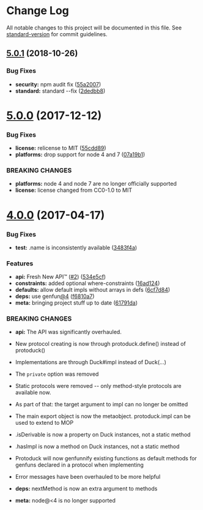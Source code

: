 # Change Log

All notable changes to this project will be documented in this file.
See [standard-version](https://github.com/conventional-changelog/standard-version) for commit guidelines.

<a name="5.0.1"></a>

## [5.0.1](https://github.com/zkat/protoduck/compare/v5.0.0...v5.0.1) (2018-10-26)

### Bug Fixes

* **security:** npm audit fix ([55a2007](https://github.com/zkat/protoduck/commit/55a2007))
* **standard:** standard --fix ([2dedbb8](https://github.com/zkat/protoduck/commit/2dedbb8))

<a name="5.0.0"></a>

# [5.0.0](https://github.com/zkat/protoduck/compare/v4.0.0...v5.0.0) (2017-12-12)

### Bug Fixes

* **license:** relicense to MIT ([55cdd89](https://github.com/zkat/protoduck/commit/55cdd89))
* **platforms:** drop support for node 4 and 7 ([07a19b1](https://github.com/zkat/protoduck/commit/07a19b1))

### BREAKING CHANGES

* **platforms:** node 4 and node 7 are no longer officially supported
* **license:** license changed from CC0-1.0 to MIT

<a name="4.0.0"></a>

# [4.0.0](https://github.com/zkat/protoduck/compare/v3.3.2...v4.0.0) (2017-04-17)

### Bug Fixes

* **test:** .name is inconsistently available ([3483f4a](https://github.com/zkat/protoduck/commit/3483f4a))

### Features

* **api:** Fresh New
  API™ ([#2](https://github.com/zkat/protoduck/issues/2)) ([534e5cf](https://github.com/zkat/protoduck/commit/534e5cf))
* **constraints:** added optional where-constraints ([16ad124](https://github.com/zkat/protoduck/commit/16ad124))
* **defaults:** allow default impls without arrays in defs ([6cf7d84](https://github.com/zkat/protoduck/commit/6cf7d84))
* **deps:** use genfun[@4](https://github.com/4) ([f6810a7](https://github.com/zkat/protoduck/commit/f6810a7))
* **meta:** bringing project stuff up to date ([61791da](https://github.com/zkat/protoduck/commit/61791da))

### BREAKING CHANGES

* **api:** The API was significantly overhauled.

* New protocol creating is now through protoduck.define() instead of protoduck()
* Implementations are through Duck#impl instead of Duck(...)
* The `private` option was removed
* Static protocols were removed -- only method-style protocols are available now.
* As part of that: the target argument to impl can no longer be omitted
* The main export object is now the metaobject. protoduck.impl can be used to extend to MOP
* .isDerivable is now a property on Duck instances, not a static method
* .hasImpl is now a method on Duck instances, not a static method
* Protoduck will now genfunnify existing functions as default methods for genfuns declared in a protocol when
  implementing
* Error messages have been overhauled to be more helpful
* **deps:** nextMethod is now an extra argument to methods
* **meta:** node@<4 is no longer supported
